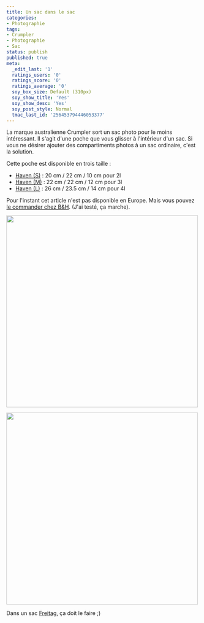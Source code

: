 ```yaml
---
title: Un sac dans le sac
categories:
- Photographie
tags:
- Crumpler
- Photographie
- Sac
status: publish
published: true
meta:
  _edit_last: '1'
  ratings_users: '0'
  ratings_score: '0'
  ratings_average: '0'
  soy_box_size: Default (310px)
  soy_show_title: 'Yes'
  soy_show_desc: 'Yes'
  soy_post_style: Normal
  tmac_last_id: '256453794446053377'
---
```

La marque australienne Crumpler sort un sac photo pour le moins intéressant. Il s'agit d'une poche que vous glisser à l'intérieur d'un sac. Si vous ne désirer ajouter des compartiments photos à un sac ordinaire, c'est la solution.

<!--more-->Cette poche est disponible en trois taille :
<ul>
	<li><a id="ctl00_ContentPlaceHolder1_ctlLayoutContainer_ctl00_ctl01_ctl07_ctl00_lnkProductTitle" href="https://www.crumpler.com/AU/Camera-Bags/Camera-Pouches/Haven-S.html?LanguageCode=EN&amp;SKU=HVN001-G03G40">Haven (S)</a> : 20 cm / 22 cm / 10 cm pour 2l</li>
	<li><a id="ctl00_ContentPlaceHolder1_ctlLayoutContainer_ctl00_ctl01_ctl08_ctl00_lnkProductTitle" href="https://www.crumpler.com/AU/Camera-Bags/Camera-Pouches/Haven-M.html?LanguageCode=EN&amp;SKU=HVN001-O00G50">Haven (M)</a> : 22 cm / 22 cm / 12 cm pour 3l</li>
	<li><a id="ctl00_ContentPlaceHolder1_ctlLayoutContainer_ctl00_ctl01_ctl09_ctl00_lnkProductTitle" href="https://www.crumpler.com/AU/Camera-Bags/Camera-Pouches/Haven-L.html?LanguageCode=EN&amp;SKU=HVN001-O00G60">Haven (L)</a> : 26 cm / 23.5 cm / 14 cm pour 4l</li>
</ul>
Pour l'instant cet article n'est pas disponible en Europe. Mais vous pouvez <a title="Les poches Crumpler chez B&amp;H" href="https://www.bhphotovideo.com/c/buy/Camera-Pouches-Wallets/ci/10189/N/4232862838">le commander chez B&amp;H</a>. (J'ai testé, ça marche).

<a href="https://dlgjp9x71cipk.cloudfront.net/2011/05/HVN001-O00G60_img03_nrm.jpg"><img class="alignnone size-medium wp-image-3120" title="Crumpler Haven" src="https://dlgjp9x71cipk.cloudfront.net/2011/05/HVN001-O00G60_img03_nrm-500x500.jpg" alt="" width="500" height="500" /></a>

<img class="alignnone size-medium wp-image-3121" title="Crumpler Haven" src="https://dlgjp9x71cipk.cloudfront.net/2011/05/HVN001-G03G60_img01_nrm-500x500.jpg" alt="" width="500" height="500" />

Dans un sac <a title="Site internet de Freitag" href="https://www.freitag.ch/">Freitag</a>, ça doit le faire ;)

